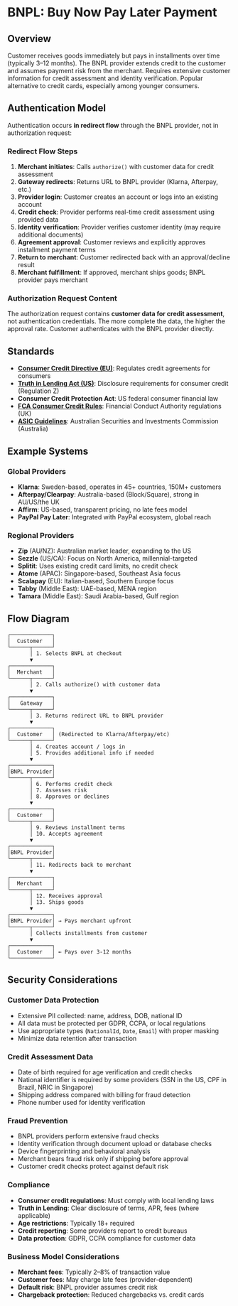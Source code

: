 # BNPL: Buy Now Pay Later Payment

## Overview

Customer receives goods immediately but pays in installments over time (typically 3–12 months). The BNPL provider extends credit to the customer and assumes payment risk from the merchant. Requires extensive customer information for credit assessment and identity verification. Popular alternative to credit cards, especially among younger consumers.

## Authentication Model

Authentication occurs **in redirect flow** through the BNPL provider, not in authorization request:

### Redirect Flow Steps

1. **Merchant initiates**: Calls `authorize()` with customer data for credit assessment
2. **Gateway redirects**: Returns URL to BNPL provider (Klarna, Afterpay, etc.)
3. **Provider login**: Customer creates an account or logs into an existing account
4. **Credit check**: Provider performs real-time credit assessment using provided data
5. **Identity verification**: Provider verifies customer identity (may require additional documents)
6. **Agreement approval**: Customer reviews and explicitly approves installment payment terms
7. **Return to merchant**: Customer redirected back with an approval/decline result
8. **Merchant fulfillment**: If approved, merchant ships goods; BNPL provider pays merchant

### Authorization Request Content

The authorization request contains **customer data for credit assessment**, not authentication credentials. The more complete the data, the higher the approval rate. Customer authenticates with the BNPL provider directly.

## Standards

- **[Consumer Credit Directive (EU)](https://eur-lex.europa.eu/legal-content/EN/TXT/?uri=CELEX:32008L0048)**: Regulates credit agreements for consumers
- **[Truth in Lending Act (US)](https://www.consumerfinance.gov/rules-policy/regulations/1026/)**: Disclosure requirements for consumer credit (Regulation Z)
- **Consumer Credit Protection Act**: US federal consumer financial law
- **[FCA Consumer Credit Rules](https://www.fca.org.uk/firms/consumer-credit)**: Financial Conduct Authority regulations (UK)
- **[ASIC Guidelines](https://asic.gov.au/regulatory-resources/credit/)**: Australian Securities and Investments Commission (Australia)

## Example Systems

### Global Providers
- **Klarna**: Sweden-based, operates in 45+ countries, 150M+ customers
- **Afterpay/Clearpay**: Australia-based (Block/Square), strong in AU/US/the UK
- **Affirm**: US-based, transparent pricing, no late fees model
- **PayPal Pay Later**: Integrated with PayPal ecosystem, global reach

### Regional Providers
- **Zip** (AU/NZ): Australian market leader, expanding to the US
- **Sezzle** (US/CA): Focus on North America, millennial-targeted
- **Splitit**: Uses existing credit card limits, no credit check
- **Atome** (APAC): Singapore-based, Southeast Asia focus
- **Scalapay** (EU): Italian-based, Southern Europe focus
- **Tabby** (Middle East): UAE-based, MENA region
- **Tamara** (Middle East): Saudi Arabia-based, Gulf region

## Flow Diagram
```
┌─────────────┐
│  Customer   │
└──────┬──────┘
       │ 1. Selects BNPL at checkout
       ▼
┌─────────────┐
│  Merchant   │
└──────┬──────┘
       │ 2. Calls authorize() with customer data
       ▼
┌─────────────┐
│   Gateway   │
└──────┬──────┘
       │ 3. Returns redirect URL to BNPL provider
       ▼
┌─────────────┐
│  Customer   │ (Redirected to Klarna/Afterpay/etc)
└──────┬──────┘
       │ 4. Creates account / logs in
       │ 5. Provides additional info if needed
       ▼
┌─────────────┐
│BNPL Provider│
└──────┬──────┘
       │ 6. Performs credit check
       │ 7. Assesses risk
       │ 8. Approves or declines
       ▼
┌─────────────┐
│  Customer   │
└──────┬──────┘
       │ 9. Reviews installment terms
       │ 10. Accepts agreement
       ▼
┌─────────────┐
│BNPL Provider│
└──────┬──────┘
       │ 11. Redirects back to merchant
       ▼
┌─────────────┐
│  Merchant   │
└──────┬──────┘
       │ 12. Receives approval
       │ 13. Ships goods
       ▼
┌─────────────┐
│BNPL Provider│ → Pays merchant upfront
└──────┬──────┘
       │ Collects installments from customer
       ▼
┌─────────────┐
│  Customer   │ ← Pays over 3-12 months
└─────────────┘
```

## Security Considerations

### Customer Data Protection
- Extensive PII collected: name, address, DOB, national ID
- All data must be protected per GDPR, CCPA, or local regulations
- Use appropriate types (`NationalId`, `Date`, `Email`) with proper masking
- Minimize data retention after transaction

### Credit Assessment Data
- Date of birth required for age verification and credit checks
- National identifier is required by some providers (SSN in the US, CPF in Brazil, NRIC in Singapore)
- Shipping address compared with billing for fraud detection
- Phone number used for identity verification

### Fraud Prevention
- BNPL providers perform extensive fraud checks
- Identity verification through document upload or database checks
- Device fingerprinting and behavioral analysis
- Merchant bears fraud risk only if shipping before approval
- Customer credit checks protect against default risk

### Compliance
- **Consumer credit regulations**: Must comply with local lending laws
- **Truth in Lending**: Clear disclosure of terms, APR, fees (where applicable)
- **Age restrictions**: Typically 18+ required
- **Credit reporting**: Some providers report to credit bureaus
- **Data protection**: GDPR, CCPA compliance for customer data

### Business Model Considerations
- **Merchant fees**: Typically 2–8% of transaction value
- **Customer fees**: May charge late fees (provider-dependent)
- **Default risk**: BNPL provider assumes credit risk
- **Chargeback protection**: Reduced chargebacks vs. credit cards